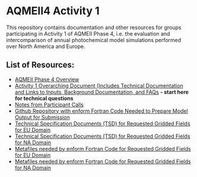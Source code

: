 AQMEII4 Activity 1
==========

This repository contains documentation and other resources for groups participating in Activity 1 of AQMEII Phase 4, i.e. the evaluation and intercomparison of annual photochemical model simulations performed over North America and Europe.

## List of Resources:

* [AQMEII Phase 4 Overview](./AQMEII4_ActivityOverview.pdf)   
* [Activity 1 Overarching Document (Includes Technical Documentation and Links to Inputs, Background Documentation, and FAQs](OverarchingDocuments/Activity1.md) **- start here for technical questions**
* [Notes from Participant Calls](ParticipantCallNotes/ListOfCalls.md)
* [Github Repository with enform Fortran Code Needed to Prepare Model Output for Submission](https://github.com/AQMEII4/enform_aqmeii4/blob/master/README.md)
* [Technical Specification Documents (TSD) for Requested Gridded Fields for EU Domain](./TSD_EU_20190924.zip)
* [Technical Specification Documents (TSD) for Requested Gridded Fields for NA Domain](./TSD_NA_20190924.zip)
* [Metafiles needed by enform Fortran Code for Requested Gridded Fields for EU Domain](./Metafiles_EU_20190924.zip)
* [Metafiles needed by enform Fortran Code for Requested Gridded Fields for NA Domain](./Metafiles_NA_20190924.zip)
